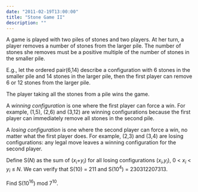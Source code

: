 ```yaml
---
date: "2011-02-19T13:00:00"
title: "Stone Game II"
description: ""
---
```


<p>
A game is played with two piles of stones and two players. At her turn, a player removes a number of stones from the larger pile. The number of stones she removes must be a positive multiple of the number of stones in the smaller pile.
</p>
<p>
E.g., let the ordered pair(6,14) describe a configuration with 6 stones in the smaller pile and 14 stones in the larger pile, then the first player can remove 6 or 12 stones from the larger pile.
</p>
<p>
The player taking all the stones from a pile wins the game.
</p>
<p>
A <i>winning configuration</i> is one where the first player can force a win. For example, (1,5), (2,6) and (3,12) are winning configurations because the first player can immediately remove all stones in the second pile.
</p>
<p>
A <i>losing configuration</i> is one where the second player can force a win, no matter what the first player does. For example, (2,3) and (3,4) are losing configurations: any legal move leaves a winning configuration for the second player.
</p>
<p>
Define S(<var>N</var>) as the sum of (<var>x</var><sub><var>i</var></sub>+<var>y</var><sub><var>i</var></sub>) for all losing configurations (<var>x</var><sub><var>i</var></sub>,<var>y</var><sub><var>i</var></sub>), 0 &lt; <var>x</var><sub><var>i</var></sub> &lt; <var>y</var><sub><var>i</var></sub> ≤ <var>N</var>. We can verify that S(10) = 211 and S(10<sup>4</sup>) = 230312207313.
</p>
<p>
Find S(10<sup>16</sup>) mod 7<sup>10</sup>.
</p>

